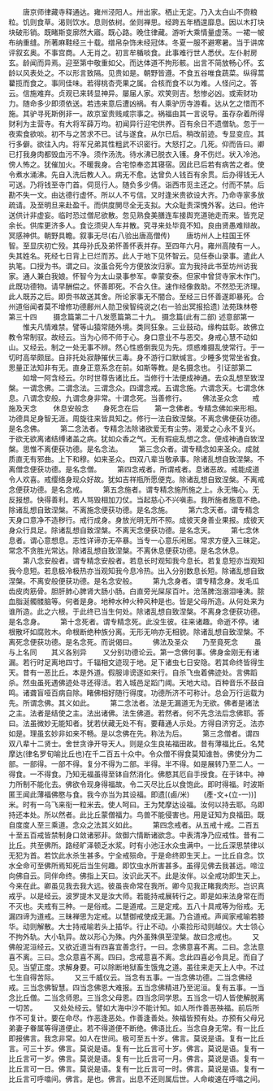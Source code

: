 <!-- { "loadSidebar": true } -->
　　唐京师律藏寺释通达。雍州泾阳人。卅出家。栖止无定。乃入太白山不赍粮粒。饥则食草。渴则饮水。息则依树。坐则禅思。经跨五年栖遑靡息。因以木打块块破形销。既睹斯变廓然大寤。既心路。晚住律藏。游听大乘情量虚荡。一裙一帔布纳重缝。所著麻鞋经三十载。缯帛杂饰未经冠体。冬夏一服不避寒暑。当于讲席评叙玄奥。不事宫商。人无肖之。初言牟楯啖食。此事难行世人悉伏。左仆射房玄。龄闻而异焉。迎至第中敬重如父。而达体道不拘形骸。出言不简放畅心怀。玄龄以风表处之。不以形言致隔。见贵如是。朝野皆遵。不食五谷唯食蔬菜。纵得蒿藋揽而食之。事同佳味。若得桃杏壳果之属。合核而食不以为难。人怪问之。答云。信施难弃。贞观已来转显神异。屡届人家。欢笑则吉。愁惨必凶。或索财功力。随命多少即须依送。若违来意后遭凶祸。有人乘驴历寺游看。达从乞之惜而不施。其驴寻死斯例非一。故京室贵贱咸宗事之。祸福由其一言说导。虽存杂着所得财利为主营寺。有大将军薛万均。初闻异行迎宅供养。百有余日不遗僧轨。忽于一夜索食欲啖。初不与之苦求不已。试与遂食。从尔已后。稍改前迹。专显变应。其行多僻。欲往入内。将军兄弟其性粗武不识密行。大怒打之。几死。仰而告曰。卿已打我身肉都毁血污不净。须作汤洗。待水沸已脱衣入镬。身不伤烂。状入冷池。傍人怖之。犹催加火。不暖我身。合宅惊奉恣其寝宿。因此已后若有病苦之者。使令煮水涌沸。先自入洗后教人入。病无不愈。达曾负人钱百有余贯。后办得钱无人可送。乃将钱至寺门首。伺觅行人。随负多少倩。诣西市觅主还之。付而不禁。后勘不失一文。由达德行虚怀。所以人不亏信。又时逢米贵欲设大齐。乃命寺家多放疏请。及至明旦来赴盈千。而供度閴尽全无支拟。大众耻责深愧外客。达曰。他许送供计非虚妄。临时恐过僧尼欲散。忽见熟食美膳连车接舆充道驰走而来。皆充足余长。供库更济多人。食讫须臾人车并散。究寻来处毕竟不知。良由贤愚难辩故。冥感神供。朝野具瞻。叙事无尽(右八验出唐高僧传)
　　唐坊州人上柱国王怀智。至显庆初亡殁。其母孙氏及弟怀善怀表并存。至四年六月。雍州高陵有一人。失其姓名。死经七日背上已烂而苏。此人于地下见怀智云。见任泰山录事。遣此人执笔。口授为书。谓之曰。汝虽合死今方便放汝归家。宜为我持此书至坊州访我家。通人兼白我娘。怀智今为太山录事参军。幸蒙安泰。但家中曾贷寺家木作门。此既功德物。请早酬偿之。怀善即死。不合久住。速作经像救助。不然恐无济理。此人既苏之后。即赍书故送其舍。所论家事无不闇合。至经三日怀善遂即暴死。合州道俗闻者莫不增修功德鄜州人勋卫侯智纯说之(右一验出冥报拾遗)
法苑珠林卷第三十四
　　摄念篇第二十八发愿篇第二十九。
摄念篇(此有二部)
述意部第一
　　惟夫凡情难禁。譬等山猿常随外境。类同狂象。三业鼓动。缘构兹彰。故佛立教令常制驭。故经云。当为心师不师于心。身口意业不与恶交。身戒心慧不动如山。又经云。制之一处无事不辨。然心性惑倒我见为先。烦惑难摄乱使常行。于一切时高举颇屈。自非托处寂静摧伏三毒。身不游行口默缄言。少睡多觉常坐省食。思量正法知非有无。直身正意系念在前。如斯等教。是名摄念也。
引证部第二
　　如增一阿含经云。尔时世尊告诸比丘。当修行十法便成神通。去众乱想至致涅槃。一谓念佛。二谓念法。三谓念众。四谓念戒。五谓念施。六谓念天。七谓念休息。八谓念安般。九谓念身非常。十谓念死。当善修行。
　　佛法圣众念　　戒施及天念
　　休息安般念　　身死念在后
　　第一念佛者。专精念佛如来形相。功德具足身智无涯。周旋往来皆具知之。修行一法自致涅槃。不离念佛便获功德。是名念佛。
　　第二念法者。专精念法除诸欲爱无有尘劳。渴爱之心永不复兴。于欲无欲离诸结缚诸盖之病。犹如众香之气。无有瑕疵乱想之念。便成神通自致涅槃。思惟不离便获功德。是名念法。
　　第三念众者。谓专精念如来圣众。成就质直无有邪曲。上下和穆。如来圣众。四双八辈当敬承事。除诸乱想自致涅槃。不离僧念便获功德。是名念僧。
　　第四念戒者。所谓戒者。息诸恶故。戒能成道令人欢喜。戒缨络身现众好故。犹如吉祥瓶所愿便克。除诸乱想自致涅槃。不离戒念便获功德。是名念戒。
　　第五念施者。谓专精念施所施之上。永无悔心。无反报想。快得善利。若人骂毁相加刀仗。当起慈心不兴嗔恚。我所施者施意不绝。除诸乱想自致涅槃。不离施念便获功德。是名念施。
　　第六念天者。谓专精念天身口意净不造秽行。戒行成身。身放光明无所不照。成彼天身善业果报。成彼天身众行具足。除诸乱想自致涅槃。不离天念便获功德。是名念天。
　　第七念休息者。谓心意想息。志性详谛亦无卒暴。当专一心意乐闲居。常求方便入三昧定。常念不贪胜光常达。除诸乱想自致涅槃。不离休息便获功德。是名念休息。
　　第八念安般者。谓专精念安般者。若息长时观知我今息长。若复息短亦当观知我今息短。若息极冷极热亦当观知我今息冷热。出入分别数息长短。除诸乱想自致涅槃。不离安般便获功德。是名念安般。
　　第九念身者。谓专精念身。发毛瓜齿皮肉筋骨。胆肝肺心脾肾大肠小肠。白直旁光屎尿百叶。沧荡脾泡溺泪唾洟。脓血脂涎髑髅脑等。何者是身。地种水种火种风种是也。皆是父母所造。从何处来为谁所造。此之六根。于此终已当生何处。除诸乱想自致涅槃。不离身念便获功德。是名念身。
　　第十念死者。谓专精念死。此没生彼。往来诸趣。命逝不停。诸根散坏如腐败木。命根断绝种族分离。无形无响亦无相貌。除诸乱想自致涅槃。不离死念便获功德。是名念死。而说偈曰。
　　佛法及圣众　　乃至竟死念
　　虽与上名同　　其义各别异
　　又分别功德论云。第一念佛何事。佛身金刚无有诸漏。若行时足离地四寸。千辐相文迹现于地。足下诸虫七日安隐。若其命终皆得生天。昔有一恶比丘。本是外道。假服诽谤逐如来行。自杀飞虫着佛迹处。言佛蹈杀。然虫虽死遇佛迹处寻还得活。若入城邑足蹈门阈。天地大动。百种音乐不鼓自鸣。诸聋盲哑百病自除。睹佛相好随行得度。功德所济不可称计。总会万行运载为先。所谓念佛。其义如此。
　　第二念法者。法是无漏道无为无欲。佛者是诸法之主。法者是结使之主。法出诸佛。法生佛道。若然者。何不先念法后念佛耶。答曰。法虽微妙无能知者。犹若伏藏无处不有。要藉通人示处。方得自济穷乏。法亦如是。理虽玄妙非如来不畅。是以念佛在先。称法为后。
　　第三念僧者。谓四双八辈十二贤士。舍世贪诤开导天人。则是众生良祐福田故。昔有薄福比丘。名梵摩达(律名罗旬喻比丘也)在千二百五十众中。令众僧不得食莫知谁咎。佛使分为二部。一部得。一部不得。复分不得为二部。半得。半不得。如是展转乃至二人。一得食。一不得食。乃知无福虽得至钵自然消化。佛愍其厄自手授食。在于钵中。神力所制不能化去。佛欲令现身得福故。令二灭尽比丘以食饱此。即时得福。时波斯匿王闻此薄福佛愍与食。我今亦当为其设福。即遗[(鹵/米)　　(產-文+(立-一))]米。时有一乌飞来衔一粒米去。使人呵曰。王为梵摩达设福。汝何以持去耶。乌即持还本处。所以然者。此比丘蒙僧福力。鸟兽不能侵害也。用是证知为良福田。既自度度人至三乘道。念众之法其义如此。
　　第四念戒者。从五戒十戒。二百五十至五百戒皆禁制身口敛诸邪非。敛御六情断诸欲念。中表清净乃应戒性。昔有二比丘。共至佛所。路经旷泽顿乏水浆。时有小池汪水众虫满中。一比丘深思禁律以无犯为首。若饮此水杀生甚多。宁全戒殒命。于是命终即生天上。一比丘自念。饮水全命可至佛所焉知死后当生何趣。即饮虫水所害甚多。虽得见佛去我甚远。啼泣向佛自云。同伴命终。佛指上天曰。汝识此天不。此是汝伴。以全戒功即生天上。今来在此。卿虽见我去我大远。彼虽丧命常在我所。卿今见我正睹我肉形。岂识真戒乎。以是经云。波罗提木叉是汝大师。若能持戒展转行之。即是如来法身常在而不灭也。夫戒有三种。一是俗戒。二是道戒。三是定戒。五八十具戒等为俗戒。无漏四谛为道戒。三昧禅思为定戒。以慧御戒使成无漏。乃合道戒。声闻家戒喻若膝华。动则解散。大士持戒喻若头上插华。行止不动。小乘捡形动则越仪。大士领心不拘外轨。大小轨异。故以形心为殊。内外虽殊俱至涅槃。故曰念戒也。
　　又佛般泥洹经云。又欲近道当有四喜宜善念行。一曰。念佛意喜不离。二曰。念法意喜不离。三曰。念众意喜不离。四曰。念戒意喜不离。念此四喜必令具足。而自了见。当望正度。求解身要。可以除断地狱畜生饿鬼之道。虽往来走天上人中。不过七生自得苦际。
　　又三千威仪云。当念有五事。一当念佛功德。二当念佛经戒。三当念佛智慧。四当念佛恩大难报。五当念佛精进乃至泥洹。复有五事。一当念比丘僧。二当念师恩。三当念父母恩。四当念同学恩。五当念一切人皆使解脱离一切苦。
　　又处处经云。譬如大海中沙不能计知。如人所作善恶殃福。前后所作不可复计。要在命尽。作恶逢恶处。作善逢善处。殃福皆预有处。亦预有父母兄弟妻子眷属等得道便止。若不得道便不断绝。佛语比丘。当念自身无常。有一比丘即报佛言。我念非常。如人在世间。极可至五十岁。佛言。莫说是语。复有一比丘言。可三十岁。佛言。莫说是语。复有一比丘言可十岁。佛言。莫说是语。复有一比丘言可一岁。佛言。莫说是语。复有一比丘言可一月。佛言。莫说是语。复有一比丘言可一日。佛言。莫说是语。复有一比丘言可一时。佛言。莫说是语。复有一比丘言可呼噏间。佛言。是也。佛言。出息不还则属后世。人命峻速在呼噏之间。
